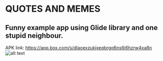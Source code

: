 # QUOTES AND MEMES

## Funny example app using Glide library and one stupid neighbour.
APK link: https://app.box.com/s/dlaoexzukjxeqbrgq6ns6i6hzrw4xa8n
![alt text](https://i.imgur.com/LC9OAvi.png)

